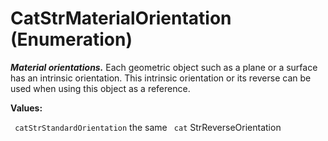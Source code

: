 # CatStrMaterialOrientation (Enumeration)

**_Material orientations._**
Each geometric object such as a plane or a surface has an intrinsic orientation. This intrinsic orientation or its reverse can be used when using this object as a reference.

**Values:**

` catStrStandardOrientation`      the same
` cat`      StrReverseOrientation